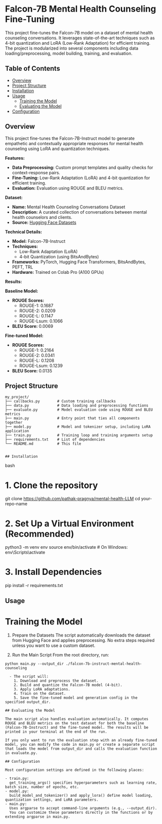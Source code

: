 # Falcon-7B Mental Health Counseling Fine-Tuning

This project fine-tunes the Falcon-7B model on a dataset of mental health counseling conversations. It leverages state-of-the-art techniques such as 4-bit quantization and LoRA (Low-Rank Adaptation) for efficient training. The project is modularized into several components including data loading/preprocessing, model building, training, and evaluation.

## Table of Contents

- [Overview](#overview)
- [Project Structure](#project-structure)
- [Installation](#installation)
- [Usage](#usage)
  - [Training the Model](#training-the-model)
  - [Evaluating the Model](#evaluating-the-model)
- [Configuration](#configuration)

## Overview

This project fine-tunes the Falcon-7B-Instruct model to generate empathetic and contextually appropriate responses for mental health counseling using LoRA and quantization techniques.

**Features:**
- **Data Preprocessing:** Custom prompt templates and quality checks for context-response pairs.
- **Fine-Tuning:** Low-Rank Adaptation (LoRA) and 4-bit quantization for efficient training.
- **Evaluation:** Evaluation using ROUGE and BLEU metrics.

**Dataset:**
- **Name:** Mental Health Counseling Conversations Dataset
- **Description:** A curated collection of conversations between mental health counselors and clients.
- **Source:** [Hugging Face Datasets](https://huggingface.co/datasets/Amod/mental_health_counseling_conversations)

**Technical Details:**
- **Model:** Falcon-7B-Instruct
- **Techniques:**
  - Low-Rank Adaptation (LoRA)
  - 4-bit Quantization (using BitsAndBytes)
- **Frameworks:** PyTorch, Hugging Face Transformers, BitsAndBytes, PEFT, TRL
- **Hardware:** Trained on Colab Pro (A100 GPUs)

**Results:**

**Baseline Model:**

- **ROUGE Scores:**
  - ROUGE-1: 0.1687
  - ROUGE-2: 0.0209
  - ROUGE-L: 0.1147
  - ROUGE-Lsum: 0.1066
- **BLEU Score:** 0.0069

**Fine-tuned Model:**

- **ROUGE Scores:**
  - ROUGE-1: 0.2164
  - ROUGE-2: 0.0341
  - ROUGE-L: 0.1208
  - ROUGE-Lsum: 0.1239
- **BLEU Score:** 0.0135

## Project Structure

```plaintext
my_project/
├── callbacks.py        # Custom training callbacks
├── data.py             # Data loading and preprocessing functions
├── evaluate.py         # Model evaluation code using ROUGE and BLEU metrics
├── main.py             # Entry point that ties all components together
├── model.py            # Model and tokenizer setup, including LoRA application
├── train.py            # Training loop and training arguments setup
├── requirements.txt    # List of dependencies
└── README.md           # This file


## Installation

```
bash

# 1. Clone the repository
git clone https://github.com/pathak-pragnya/mental-health-LLM
cd your-repo-name

# 2. Set Up a Virtual Environment (Recommended)
python3 -m venv env
source env/bin/activate  # On Windows: env\Scripts\activate

# 3. Install Dependencies
pip install -r requirements.txt

## Usage

# Training the Model
1. Prepare the Datasets
The script automatically downloads the dataset from Hugging Face and applies preprocessing. No extra steps required unless you want to use a custom dataset.

2. Run the Main Script
From the root directory, run:
```
python main.py --output_dir ./falcon-7b-instruct-mental-health-counseling

  - The script will:
    1. Download and preprocess the dataset.
    2. Build and quantize the Falcon-7B model (4-bit).
    3. Apply LoRA adaptations.
    4. Train on the dataset.
    5. Save the fine-tuned model and generation config in the specified output_dir.

## Evaluating the Model

The main script also handles evaluation automatically. It computes ROUGE and BLEU metrics on the test dataset for both the baseline (Falcon-7B-Instruct) and the fine-tuned model. The results will be printed in your terminal at the end of the run.

If you only want to run the evaluation step with an already fine-tuned model, you can modify the code in main.py or create a separate script that loads the model from output_dir and calls the evaluation function in evaluate.py.

## Configuration

Most configuration settings are defined in the following places:

- train.py:
  get_training_args() specifies hyperparameters such as learning rate, batch size, number of epochs, etc.
- model.py:
  build_model_and_tokenizer() and apply_lora() define model loading, quantization settings, and LoRA parameters.
- main.py:
  Uses argparse to accept command-line arguments (e.g., --output_dir).
  You can customize these parameters directly in the functions or by extending argparse in main.py.